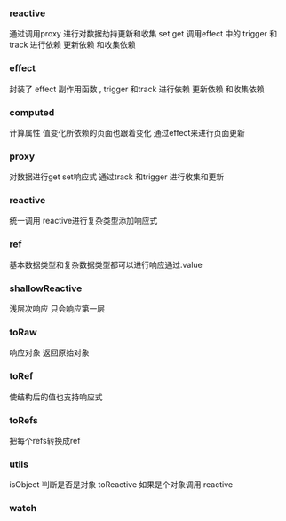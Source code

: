 ### reactive
通过调用proxy 进行对数据劫持更新和收集 set get 
调用effect 中的 trigger 和track 进行依赖 更新依赖 和收集依赖


### effect 

封装了 effect 副作用函数 , trigger 和track 进行依赖 更新依赖 和收集依赖

### computed
计算属性 
值变化所依赖的页面也跟着变化 通过effect来进行页面更新

### proxy 

对数据进行get set响应式
通过track 和trigger 进行收集和更新

### reactive
统一调用 reactive进行复杂类型添加响应式

### ref 
基本数据类型和复杂数据类型都可以进行响应通过.value

### shallowReactive 
浅层次响应 只会响应第一层

### toRaw
响应对象
返回原始对象
 
### toRef 
使结构后的值也支持响应式
### toRefs
把每个refs转换成ref
### utils
isObject 判断是否是对象
toReactive 如果是个对象调用 reactive
### watch

